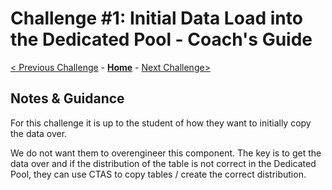 # Challenge #1: Initial Data Load into the Dedicated Pool - Coach's Guide

[< Previous Challenge](Solution-00.md) - **[Home](README.md)** - [Next Challenge>](./Solution-02.md)

## Notes & Guidance
For this challenge it is up to the student of how they want to initially copy the data over.

We do not want them to overengineer this component.  The key is to get the data over and if the distribution of the table is not correct in the Dedicated Pool, they can use CTAS to copy tables / create the correct distribution.  